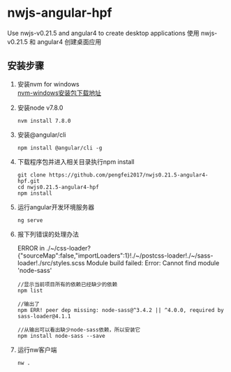 # nwjs-angular-hpf   
Use nwjs-v0.21.5 and angular4 to create desktop applications 使用 nwjs-v0.21.5 和 angular4 创建桌面应用

## 安装步骤  

1. 安装nvm for windows  
    [nvm-windows安装包下载地址](https://github.com/coreybutler/nvm-windows/releases)

1. 安装node v7.8.0    
    ~~~
    nvm install 7.8.0
    ~~~
    
1. 安装@angular/cli
    ~~~
    npm install @angular/cli -g
    ~~~

1. 下载程序包并进入相关目录执行npm install
    ~~~
    git clone https://github.com/pengfei2017/nwjs0.21.5-angular4-hpf.git
    cd nwjs0.21.5-angular4-hpf
    npm install
    ~~~

1. 运行angular开发环境服务器
    ~~~
    ng serve
    ~~~

1. 报下列错误的处理办法

    ERROR in ./~/css-loader?{"sourceMap":false,"importLoaders":1}!./~/postcss-loader!./~/sass-loader!./src/styles.scss
    Module build failed: Error: Cannot find module 'node-sass'

    ~~~
    //显示当前项目所有的依赖已经缺少的依赖
    npm list
    
    //输出了
    npm ERR! peer dep missing: node-sass@^3.4.2 || ^4.0.0, required by sass-loader@4.1.1
    
    //从输出可以看出缺少node-sass依赖，所以安装它
    npm install node-sass --save
    ~~~

1. 运行nw客户端
    ~~~
    nw .
    ~~~

